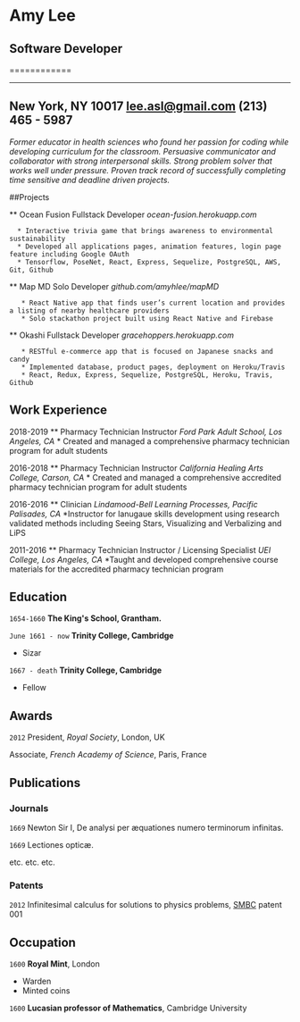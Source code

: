 
# Amy Lee
## Software Developer
============

-----------------------------------------------
New York, NY 10017 
lee.asl@gmail.com
(213) 465 - 5987
-----------------------------------------------

*Former educator in health sciences who found her passion for coding while developing curriculum for the classroom. Persuasive communicator and collaborator with strong interpersonal skills. Strong problem solver that works well under pressure. Proven track record of successfully completing time sensitive and deadline driven projects.*

##Projects

  ** Ocean Fusion
     Fullstack Developer
    *ocean-fusion.herokuapp.com*

	  *	Interactive trivia game that brings awareness to environmental sustainability
	  *	Developed all applications pages, animation features, login page feature including Google OAuth
	  *	Tensorflow, PoseNet, React, Express, Sequelize, PostgreSQL, AWS, Git, Github
	
  ** Map MD
     Solo Developer	
    *github.com/amyhlee/mapMD*

	   * React Native app that finds user’s current location and provides a listing of nearby healthcare providers
	   * Solo stackathon project built using React Native and Firebase
	
   ** Okashi
      Fullstack Developer
     *gracehoppers.herokuapp.com*

	   * RESTful e-commerce app that is focused on Japanese snacks and candy
	   * Implemented database, product pages, deployment on Heroku/Travis
	   * React, Redux, Express, Sequelize, PostgreSQL, Heroku, Travis, Github

## Work Experience
2018-2019	** Pharmacy Technician Instructor
		  *Ford Park Adult School, Los Angeles, CA*
		  * Created and managed a comprehensive pharmacy technician program for adult students
	
	
2016-2018	** Pharmacy Technician Instructor
		  *California Healing Arts College, Carson, CA*
		  * Created and managed a comprehensive accredited pharmacy technician program for adult students
	
	
2016-2016	** Clinician
		  *Lindamood-Bell Learning Processes, Pacific Palisades, CA*
		  *Instructor for lanugaue skills development using research validated methods including Seeing Stars, 			   Visualizing and Verbalizing and LiPS
	
	
2011-2016	** Pharmacy Technician Instructor / Licensing Specialist
		  *UEI College, Los Angeles, CA*
		  *Taught and developed comprehensive course materials for the accredited pharmacy technician program
	



## Education

`1654-1660`
__The King's School, Grantham.__

`June 1661 - now`
__Trinity College, Cambridge__

- Sizar

`1667 - death`
__Trinity College, Cambridge__

- Fellow



## Awards

`2012`
President, *Royal Society*, London, UK

Associate, *French Academy of Science*, Paris, France



## Publications

<!-- A list is also available [online](http://scholar.google.co.uk/citations?user=LTOTl0YAAAAJ) -->

### Journals

`1669`
Newton Sir I, De analysi per æquationes numero terminorum infinitas. 

`1669`
Lectiones opticæ.

etc. etc. etc.

### Patents

`2012`
Infinitesimal calculus for solutions to physics problems, [SMBC](http://www.techdirt.com/articles/20121011/09312820678/if-patents-had-been-around-time-newton.shtml) patent 001


## Occupation

`1600`
__Royal Mint__, London

- Warden
- Minted coins

`1600`
__Lucasian professor of Mathematics__, Cambridge University



<!-- ### Footer

Last updated: May 2013 -->


